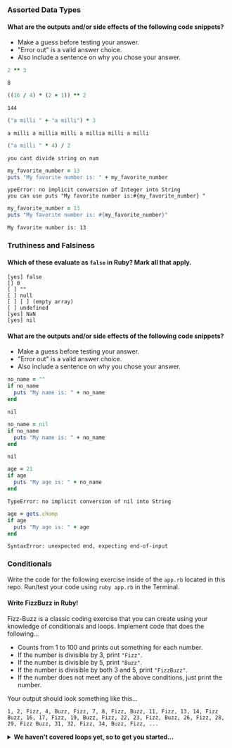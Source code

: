 ### Assorted Data Types

#### What are the outputs and/or side effects of the following code snippets?

* Make a guess before testing your answer.
* "Error out" is a valid answer choice.
* Also include a sentence on why you chose your answer.

```rb
2 ** 3
```
```text
8
```

```rb
((16 / 4) * (2 + 1)) ** 2
```
```text
144
```

```rb
("a milli " + "a milli") * 3
```
```text
a milli a millia milli a millia milli a milli
```

```rb
("a milli " * 4) / 2
```
```text
you cant divide string on num
```

```rb
my_favorite_number = 13
puts "My favorite number is: " + my_favorite_number
```
```text
ypeError: no implicit conversion of Integer into String
you can use puts "My favorite number is:#{my_favorite_number} "
```

```rb
my_favorite_number = 13
puts "My favorite number is: #{my_favorite_number}"
```
```text
My favorite number is: 13
```

### Truthiness and Falsiness

#### Which of these evaluate as `false` in Ruby? Mark all that apply.

```text
[yes] false
[] 0
[ ] ""
[ ] null
[ ] [ ] (empty array)
[ ] undefined
[yes] NaN
[yes] nil
```

#### What are the outputs and/or side effects of the following code snippets?

* Make a guess before testing your answer.
* "Error out" is a valid answer choice.
* Also include a sentence on why you chose your answer.

```rb
no_name = ""
if no_name
  puts "My name is: " + no_name
end
```
```text
nil
```

```rb
no_name = nil
if no_name
  puts "My name is: " + no_name
end
```
```text
nil
```

```rb
age = 21
if age
  puts "My age is: " + no_name
end
```
```text
TypeError: no implicit conversion of nil into String
```

```rb
age = gets.chomp
if age
  puts "My age is: " + age
end
```
```text
SyntaxError: unexpected end, expecting end-of-input
```

### Conditionals

Write the code for the following exercise inside of the `app.rb` located in this repo. Run/test your code using `ruby app.rb` in the Terminal.

#### Write FizzBuzz in Ruby!

Fizz-Buzz is a classic coding exercise that you can create using your knowledge of conditionals and loops. Implement code that does the following...

* Counts from 1 to 100 and prints out something for each number.
* If the number is divisible by 3, print `"Fizz"`.
* If the number is divisible by 5, print `"Buzz"`.
* If the number is divisible by both 3 and 5, print `"FizzBuzz"`.
* If the number does not meet any of the above conditions, just print the number.

Your output should look something like this...
```
1, 2, Fizz, 4, Buzz, Fizz, 7, 8, Fizz, Buzz, 11, Fizz, 13, 14, Fizz Buzz, 16, 17, Fizz, 19, Buzz, Fizz, 22, 23, Fizz, Buzz, 26, Fizz, 28, 29, Fizz Buzz, 31, 32, Fizz, 34, Buzz, Fizz, ...
```

<details>
  <summary><strong>We haven't covered loops yet, so to get you started...</strong></summary>

  ```rb
  i = 1
  while i <= 100
    # Your code goes in here.
  end
  ```

</details>
